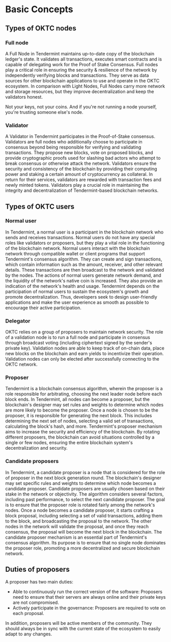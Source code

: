 # Basic Concepts
## Types of OKTC nodes
### Full node
A Full Node in Tendermint maintains up-to-date copy of the blockchain ledger's state. It validates all transactions, executes smart contracts and is capable of delegating work for the Proof of Stake Consensus. Full nodes play a critical role in ensuring the security & resilience of the network by independently verifying blocks and transactions. They serve as data sources for other blockchain applications to use and operate in the OKTC ecosystem. In comparison with Light Nodes, Full Nodes carry more network and storage resources, but they improve decentralization and keep the validators honest.

Not your keys, not your coins. And if you're not running a node yourself, you're trusting someone else's node.

### Validator
A Validator in Tendermint participates in the Proof-of-Stake consensus. Validators are full nodes who additionally choose to participate in consensus beyond being responsible for verifying and validating transactions. They propose new blocks, vote on proposed blocks, and provide cryptographic proofs used for slashing bad actors who attempt to break consensus or otherwise attack the network. Validators ensure the security and consistency of the blockchain by providing their computing power and staking a certain amount of cryptocurrency as collateral. In return for their services, validators are rewarded with transaction fees and newly minted tokens. Validators play a crucial role in maintaining the integrity and decentralization of Tendermint-based blockchain networks.

## Types of OKTC users
### Normal user
In Tendermint, a normal user is a participant in the blockchain network who sends and receives transactions. Normal users do not have any special roles like validators or proposers, but they play a vital role in the functioning of the blockchain network.
Normal users interact with the blockchain network through compatible wallet or client programs that support Tendermint's consensus algorithm. They can create and sign transactions, which contain information such as the amount, receiver, and other relevant details. These transactions are then broadcast to the network and validated by the nodes.
The actions of normal users generate network demand, and the liquidity of the network's native coin is increased. They also provide an indication of the network's health and usage.
Tendermint depends on the participation of normal users to sustain the ecosystem's growth and promote decentralization. Thus, developers seek to design user-friendly applications and make the user experience as smooth as possible to encourage their active participation.

### Delegator
OKTC relies on a group of proposers to maintain network security. The
role of a validation node is to run a full node and participate in
consensus through broadcast voting (including ciphertext signed by the
sender's private key). Validation nodes are able to keep track of
on-chain data, place new blocks on the blockchain and earn yields to
incentivize their operation. Validation nodes can only be elected after
successfully connecting to the OKTC network.

### Proposer
Tendermint is a blockchain consensus algorithm, wherein the proposer is a role responsible for arbitrating, choosing the next leader node before each block ends.
In Tendermint, all nodes can become a proposer, but the blockchain's designer may set rules and weights to determine which nodes are more likely to become the proposer.
Once a node is chosen to be the proposer, it is responsible for generating the next block. This includes determining the next set of nodes, selecting a valid set of transactions, calculating the block's hash, and more.
Tendermint's proposer mechanism aims to increase the security and efficiency of the blockchain. By rotating different proposers, the blockchain can avoid situations controlled by a single or few nodes, ensuring the entire blockchain system's decentralization and security.

### Candidate proposers
In Tendermint, a candidate proposer is a node that is considered for the role of proposer in the next block generation round. The blockchain's designer may set specific rules and weights to determine which node becomes a candidate proposer.
Candidate proposers are usually chosen based on their stake in the network or objectivity. The algorithm considers several factors, including past performance, to select the next candidate proposer. The goal is to ensure that the proposer role is rotated fairly among the network's nodes.
Once a node becomes a candidate proposer, it starts crafting a block proposal, including selecting a set of valid transactions, adding them to the block, and broadcasting the proposal to the network. The other nodes in the network will validate the proposal, and once they reach consensus, the proposal will become the next block in the blockchain.
The candidate proposer mechanism is an essential part of Tendermint's consensus algorithm. Its purpose is to ensure that no single node dominates the proposer role, promoting a more decentralized and secure blockchain network.

## Duties of proposers
A proposer has two main duties:

- Able to continuously run the correct version of the software: Proposers need to ensure that their servers are always online and their private keys are not compromised.
- Actively participate in the governance: Proposers are required to vote on each proposal.

In addition, proposers will be active members of the community. They
should always be in sync with the current state of the ecosystem to
easily adapt to any changes.
